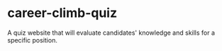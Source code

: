 # career-climb-quiz
A quiz website that will evaluate candidates' knowledge and skills for a specific position.
